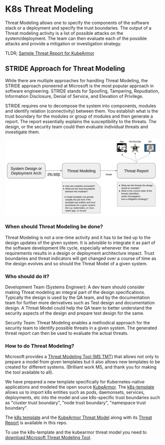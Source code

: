 # K8s Threat Modeling

Threat Modeling allows one to specify the components of the software stack or a
deployment and specify the trust boundaries. The output of a Threat modeling
activity is a list of possible attacks on the system/deployment. The team can
then evaluate each of the possible attacks and provide a mitigation or
investigation strategy.

TLDR; [Sample Threat Report for KubeArmor](./models/kubearmor/README.md)

## STRIDE Approach for Threat Modeling
While there are multiple approaches for handling Threat Modeling, the STRIDE
approach pioneered at Microsoft is the most popular approach in software
engineering. STRIDE stands for Spoofing, Tampering, Repudiation, Information
Disclosure, Denial of Service, and Elevation of Privilege.

STRIDE requires one to decompose the system into components, modules and
identify relation (connectivity) between them. You establish what is the trust
boundary for the modules or group of modules and then generate a report. The
report essentially explains the susceptibility to the threats. The design, or
the security team could then evaluate individual threats and investigate them.

<center><img src=./resources/threatmodelflow.png></center>

### When should Threat Modeling be done?
Threat Modeling is not a one-time activity and it has to be tied up to the
design updates of the given system. It is advisible to integrate it as part of
the software development life cycle, especially whenever the new requirements
results in a design or deployment architecture impact. Trust boundaries and
threat indicators will get changed over a course of time as the design evolves
and so should the Threat Model of a given system.

### Who should do it?
Development Team (Systems Engineer): A dev team should consider making Threat
modeling an integral part of the design specifications. Typically the design is
used by the QA team, and by the documentation team for further more derivatives
such as Test design and documentation design. A Threat Model could help the QA
team to better understand the security aspects of the design and prepare test
design for the same.

Security Team: Threat Modeling enables a methodical approach for the security
team to identify possible threats in a given system. The generated threat
report can then be used to evaluate the actual threats.

### How to do Threat Modeling?
Microsoft provides a [Threat Modeling Tool (MS
TMT)](https://docs.microsoft.com/en-us/azure/security/develop/threat-modeling-tool-getting-started)
that allows not only to prepare a model from given templates but it also allows
new templates to be created for different systems. (Brilliant work MS, and
thank you for making the tool available to all).

We have prepared a new template specifically for Kubernetes-native applications
and modeled the open source
[KubeArmor](https://github.com/kubearmor/kubearmor). The
[k8s-template](./templates/k8s-STRIDE-template.tb7) allows us to import k8s
entities such as pods, daemonsets, services, deployments, etc into the model
and use k8s-specific trust boundaries such as "cluster trust boundary", "node
trust boundary", "namespace trust boundary".

The [k8s template](./templates/k8s-STRIDE-template.tb7) and the [KubeArmor
Threat Model](./models/kubearmor/KubeArmor.tm7) along with its [Threat
Report](https://refined-github-html-preview.kidonng.workers.dev/nyrahul/k8sthreatmodeling/raw/main/models/kubearmor/KubeArmor%20Threat%20Model.htm)
is available in this repo.

To use the k8s-template and the kubearmor threat model you need to [download
Microsoft Threat Modeling
Tool](https://docs.microsoft.com/en-us/azure/security/develop/threat-modeling-tool).
